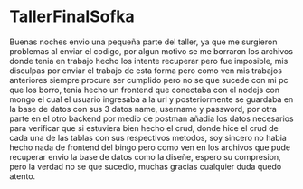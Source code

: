 # TallerFinalSofka
Buenas noches envio una pequeña parte del taller, ya que me surgieron problemas al enviar el codigo, por algun motivo se me borraron los archivos donde tenia en trabajo hecho los intente recuperar pero fue imposible, mis disculpas por enviar el trabajo de esta forma pero como ven mis trabajos anteriores siempre procure ser cumplido pero no se que sucede con mi pc que los borro, tenia hecho un frontend que conectaba con el nodejs con mongo el cual el usuario ingresaba a la url y posteriormente se guardaba en la base de datos con sus 3 datos name, username y password, por otra parte en el otro backend por medio de postman añadia los datos necesarios para verificar que si estuviera bien hecho el crud, donde hice el crud de cada una de las tablas con sus respectivos metodos, soy sincero no habia hecho nada de frontend del bingo pero como ven en los archivos que pude recuperar envio la base de datos como la diseñe, espero su compresion, pero la verdad no se que sucedio, muchas gracias cualquier duda quedo atento.
